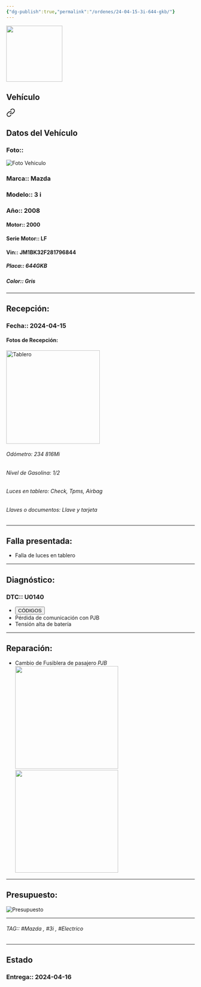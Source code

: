 ```yaml
---
{"dg-publish":true,"permalink":"/ordenes/24-04-15-3i-644-gkb/"}
---
```


<img src="https://lh3.googleusercontent.com/d/137fl3TIZ0-PU8b-Pt0bsjclwHub_u78G" width="150">

## Vehículo

<div class="transclusion internal-embed is-loaded"><a class="markdown-embed-link" href="/vehiculos/mazda/3-i-644-gkb/#datos-del-vehiculo" aria-label="Open link"><svg xmlns="http://www.w3.org/2000/svg" width="24" height="24" viewBox="0 0 24 24" fill="none" stroke="currentColor" stroke-width="2" stroke-linecap="round" stroke-linejoin="round" class="svg-icon lucide-link"><path d="M10 13a5 5 0 0 0 7.54.54l3-3a5 5 0 0 0-7.07-7.07l-1.72 1.71"></path><path d="M14 11a5 5 0 0 0-7.54-.54l-3 3a5 5 0 0 0 7.07 7.07l1.71-1.71"></path></svg></a><div class="markdown-embed">



## Datos del Vehículo 
### Foto:: 
<img src="https://lh3.googleusercontent.com/d/1QtiQW7oh5VmJn0Q5OppBIWNnP4S8ZasR" Alt="Foto Vehiculo">

### Marca:: Mazda 
### Modelo:: 3 i
### Año:: 2008
#### Motor:: 2000
#### Serie Motor:: LF
#### Vin:: JM1BK32F281796844
##### Placa:: 644GKB
##### Color:: Gris
---


</div></div>


## Recepción:
### Fecha:: 2024-04-15
#### Fotos de Recepción: 
<img src="https://lh3.googleusercontent.com/d/1R9lvhX7eFM5nco_fyJlXqkcCj9ozspt5" width="250" Alt="Tablero">

###### Odómetro: 234 816Mi
###### Nivel de Gasolina: 1/2
###### Luces en tablero: Check, Tpms, Airbag 
###### Llaves o documentos: Llave y tarjeta 

---

## Falla presentada:
- Falla de luces en tablero


---

## Diagnóstico:
### DTC:: U0140

- <a href="https://usait.x431.com/Home/Report/reportDetail/diagnose_record_id/bb2f645cgeKwTd54nR54TdoGOM/report_type/D/l/es/timezone/-6"><button class="btn success">CÓDIGOS</button></a>
- Pérdida de comunicación con PJB
- Tensión alta de batería 

---
## Reparación:
- Cambio de Fusiblera de pasajero *PJB*
	<img src="https://lh3.googleusercontent.com/d/1S7rW_pVnnhLiSWqD70zL1COw6LNNeUvZ" width="275">
	<img src="https://lh3.googleusercontent.com/d/1S9OFsNw_WW2jTKDFQaKGjss2isS9EcV4" width="275">

---

## Presupuesto:

<img src="https://lh3.googleusercontent.com/d/1SAB4V6kgCRZy0FwoZmZe-mVgC3xgikLX" Alt="Presupuesto">

---

###### TAG:: #Mazda , #3i , #Electrico 

---

## Estado

### Entrega:: 2024-04-16


